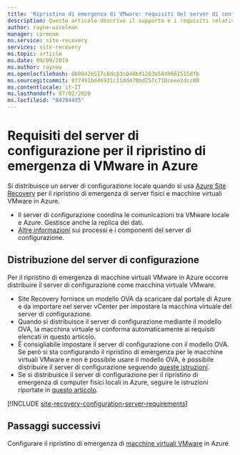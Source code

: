 ```yaml
---
title: 'Ripristino di emergenza di VMware: requisiti del server di configurazione in Azure Site Recovery'
description: Questo articolo descrive il supporto e i requisiti relativi alla distribuzione di un server di configurazione per il ripristino di emergenza di VMware in Azure con Azure Site Recovery
author: rayne-wiselman
manager: carmonm
ms.service: site-recovery
services: site-recovery
ms.topic: article
ms.date: 09/09/2019
ms.author: raynew
ms.openlocfilehash: 0b0942b517c8dc83c048bd1203a58d9861515dfb
ms.sourcegitcommit: 877491bd46921c11dd478bd25fc718ceee2dcc08
ms.contentlocale: it-IT
ms.lasthandoff: 07/02/2020
ms.locfileid: "84704455"
---
```

# <a name="configuration-server-requirements-for-vmware-disaster-recovery-to-azure"></a>Requisiti del server di configurazione per il ripristino di emergenza di VMware in Azure

Si distribuisce un server di configurazione locale quando si usa [Azure Site Recovery](site-recovery-overview.md) per il ripristino di emergenza di server fisici e macchine virtuali VMware in Azure.

- Il server di configurazione coordina le comunicazioni tra VMware locale e Azure. Gestisce anche la replica dei dati.
- [Altre informazioni](vmware-azure-architecture.md) sui processi e i componenti del server di configurazione.

## <a name="configuration-server-deployment"></a>Distribuzione del server di configurazione

Per il ripristino di emergenza di macchine virtuali VMware in Azure occorre distribuire il server di configurazione come macchina virtuale VMware.

- Site Recovery fornisce un modello OVA da scaricare dal portale di Azure e da importare nel server vCenter per impostare la macchina virtuale del server di configurazione.
- Quando si distribuisce il server di configurazione mediante il modello OVA, la macchina virtuale si conforma automaticamente ai requisiti elencati in questo articolo.
- È consigliabile impostare il server di configurazione con il modello OVA. Se però si sta configurando il ripristino di emergenza per le macchine virtuali VMware e non è possibile usare il modello OVA, è possibile distribuire il server di configurazione seguendo [queste istruzioni](physical-azure-set-up-source.md).
- Se si distribuisce il server di configurazione per il ripristino di emergenza di computer fisici locali in Azure, seguire le istruzioni riportate in [questo articolo](physical-azure-set-up-source.md). 

[!INCLUDE [site-recovery-configuration-server-requirements](../../includes/site-recovery-configuration-and-scaleout-process-server-requirements.md)]

## <a name="next-steps"></a>Passaggi successivi
Configurare il ripristino di emergenza di [macchine virtuali VMware](vmware-azure-tutorial.md) in Azure.
